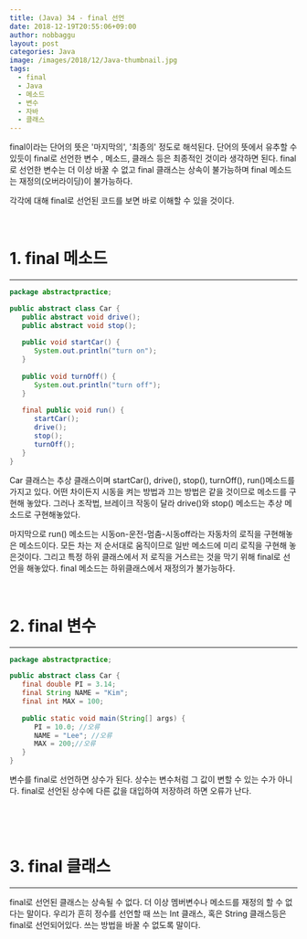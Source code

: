 ```yaml
---
title: (Java) 34 - final 선언
date: 2018-12-19T20:55:06+09:00
author: nobbaggu
layout: post
categories: Java
image: /images/2018/12/Java-thumbnail.jpg
tags:
  - final
  - Java
  - 메소드
  - 변수
  - 자바
  - 클래스
---
```

final이라는 단어의 뜻은 '마지막의', '최종의' 정도로 해석된다. 단어의 뜻에서 유추할 수 있듯이 final로 선언한 변수 , 메소드, 클래스 등은 최종적인 것이라 생각하면 된다. final로 선언한 변수는 더 이상 바꿀 수 없고 final 클래스는 상속이 불가능하며 final 메소드는 재정의(오버라이딩)이 불가능하다.

각각에 대해 final로 선언된 코드를 보면 바로 이해할 수 있을 것이다.

&nbsp;

# 1. final 메소드

* * *

~~~ java
package abstractpractice;

public abstract class Car {
   public abstract void drive();
   public abstract void stop();
   
   public void startCar() {
      System.out.println("turn on");
   }
   
   public void turnOff() {
      System.out.println("turn off");
   }
   
   final public void run() {
      startCar();
      drive();
      stop();
      turnOff();
   }
}
~~~

Car 클래스는 추상 클래스이며 startCar(), drive(), stop(), turnOff(), run()메소드를 가지고 있다. 어떤 차이든지 시동을 켜는 방법과 끄는 방법은 같을 것이므로 메소드를 구현해 놓았다. 그러나 조작법, 브레이크 작동이 달라 drive()와 stop() 메소드는 추상 메소드로 구현해놓았다.

마지막으로 run() 메소드는 시동on-운전-멈춤-시동off라는 자동차의 로직을 구현해놓은 메소드이다. 모든 차는 저 순서대로 움직이므로 일반 메소드에 미리 로직을 구현해 놓은것이다. 그리고 특정 하위 클래스에서 저 로직을 거스르는 것을 막기 위해 final로 선언을 해놓았다. final 메소드는 하위클래스에서 재정의가 불가능하다.

&nbsp;

# 2. final 변수

* * *

~~~ java
package abstractpractice;

public abstract class Car {
   final double PI = 3.14;
   final String NAME = "Kim";
   final int MAX = 100;
   
   public static void main(String[] args) {
      PI = 10.0; //오류
      NAME = "Lee"; //오류
      MAX = 200;//오류
   }
}
~~~

변수를 final로 선언하면 상수가 된다. 상수는 변수처럼 그 값이 변할 수 있는 수가 아니다. final로 선언된 상수에 다른 값을 대입하여 저장하려 하면 오류가 난다.

&nbsp;

&nbsp;

# 3. final 클래스

* * *

final로 선언된 클래스는 상속될 수 없다. 더 이상 멤버변수나 메소드를 재정의 할 수 없다는 말이다. 우리가 흔히 정수를 선언할 때 쓰는 Int 클래스, 혹은 String 클래스등은 final로 선언되어있다. 쓰는 방법을 바꿀 수 없도록 말이다.